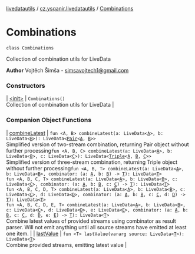 [livedatautils](../../index.md) / [cz.ysqanir.livedatautils](../index.md) / [Combinations](./index.md)

# Combinations

`class Combinations`

Collection of combination utils for LiveData

**Author**
Vojtěch Šimša - simsavojtech1@gmail.com

### Constructors

| [&lt;init&gt;](-init-.md) | `Combinations()`<br>Collection of combination utils for LiveData |

### Companion Object Functions

| [combineLatest](combine-latest.md) | `fun <A, B> combineLatest(a: LiveData<`[`A`](combine-latest.md#A)`>, b: LiveData<`[`B`](combine-latest.md#B)`>): LiveData<`[`Pair`](https://kotlinlang.org/api/latest/jvm/stdlib/kotlin/-pair/index.html)`<`[`A`](combine-latest.md#A)`, `[`B`](combine-latest.md#B)`>>`<br>Simplified version of two-stream combination, returning Pair object without further processing`fun <A, B, C> combineLatest(a: LiveData<`[`A`](combine-latest.md#A)`>, b: LiveData<`[`B`](combine-latest.md#B)`>, c: LiveData<`[`C`](combine-latest.md#C)`>): LiveData<`[`Triple`](https://kotlinlang.org/api/latest/jvm/stdlib/kotlin/-triple/index.html)`<`[`A`](combine-latest.md#A)`, `[`B`](combine-latest.md#B)`, `[`C`](combine-latest.md#C)`>>`<br>Simplified version of three-stream combination, returning Triple object without further processing`fun <A, B, T> combineLatest(a: LiveData<`[`A`](combine-latest.md#A)`>, b: LiveData<`[`B`](combine-latest.md#B)`>, combinator: (a: `[`A`](combine-latest.md#A)`, b: `[`B`](combine-latest.md#B)`) -> `[`T`](combine-latest.md#T)`): LiveData<`[`T`](combine-latest.md#T)`>`<br>`fun <A, B, C, T> combineLatest(a: LiveData<`[`A`](combine-latest.md#A)`>, b: LiveData<`[`B`](combine-latest.md#B)`>, c: LiveData<`[`C`](combine-latest.md#C)`>, combinator: (a: `[`A`](combine-latest.md#A)`, b: `[`B`](combine-latest.md#B)`, c: `[`C`](combine-latest.md#C)`) -> `[`T`](combine-latest.md#T)`): LiveData<`[`T`](combine-latest.md#T)`>`<br>`fun <A, B, C, D, T> combineLatest(a: LiveData<`[`A`](combine-latest.md#A)`>, b: LiveData<`[`B`](combine-latest.md#B)`>, c: LiveData<`[`C`](combine-latest.md#C)`>, d: LiveData<`[`D`](combine-latest.md#D)`>, combinator: (a: `[`A`](combine-latest.md#A)`, b: `[`B`](combine-latest.md#B)`, c: `[`C`](combine-latest.md#C)`, d: `[`D`](combine-latest.md#D)`) -> `[`T`](combine-latest.md#T)`): LiveData<`[`T`](combine-latest.md#T)`>`<br>`fun <A, B, C, D, E, T> combineLatest(a: LiveData<`[`A`](combine-latest.md#A)`>, b: LiveData<`[`B`](combine-latest.md#B)`>, c: LiveData<`[`C`](combine-latest.md#C)`>, d: LiveData<`[`D`](combine-latest.md#D)`>, e: LiveData<`[`E`](combine-latest.md#E)`>, combinator: (a: `[`A`](combine-latest.md#A)`, b: `[`B`](combine-latest.md#B)`, c: `[`C`](combine-latest.md#C)`, d: `[`D`](combine-latest.md#D)`, e: `[`E`](combine-latest.md#E)`) -> `[`T`](combine-latest.md#T)`): LiveData<`[`T`](combine-latest.md#T)`>`<br>Combine latest values of provided streams using combinator as result parser. Will not emit anything until all source streams have emitted at least one item. |
| [lastValue](last-value.md) | `fun <T> lastValue(vararg source: LiveData<`[`T`](last-value.md#T)`>): LiveData<`[`T`](last-value.md#T)`>`<br>Combine provided streams, emitting latest value |


